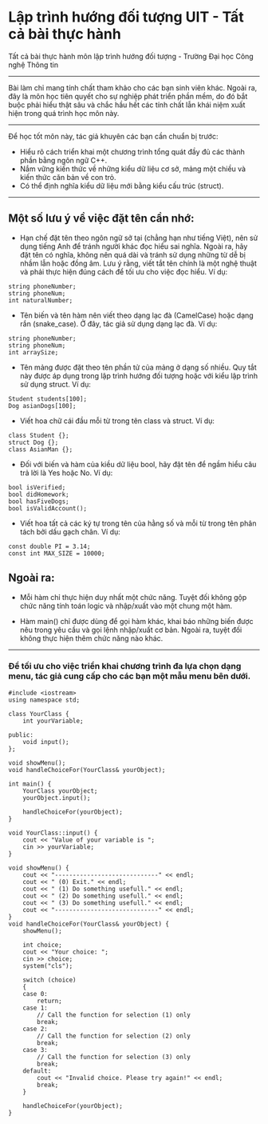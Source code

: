 # Lập trình hướng đối tượng UIT - Tất cả bài thực hành
Tất cả bài thực hành môn lập trình hướng đối tượng - Trường Đại học Công nghệ Thông tin
____________________________
Bài làm chỉ mang tính chất tham khảo cho các bạn sinh viên khác. Ngoài ra, đây là môn học tiên quyết cho sự nghiệp phát triển phần mềm, do đó bắt buộc phải hiểu thật sâu và chắc hầu hết các tính chất lẫn khái niệm xuất hiện trong quá trình học môn này.
____________________________
Để học tốt môn này, tác giả khuyên các bạn cần chuẩn bị trước:
- Hiểu rõ cách triển khai một chương trình tổng quát đầy đủ các thành phần bằng ngôn ngữ C++.
- Nắm vững kiến thức về những kiểu dữ liệu cơ sở, mảng một chiều và kiến thức căn bản về con trỏ.
- Có thể định nghĩa kiểu dữ liệu mới bằng kiểu cấu trúc (struct).
____________________________
## Một số lưu ý về việc đặt tên cần nhớ:

- Hạn chế đặt tên theo ngôn ngữ sở tại (chẳng hạn như tiếng Việt), nên sử dụng tiếng Anh để tránh người khác đọc hiểu sai nghĩa. Ngoài ra, hãy đặt tên có nghĩa, không nên quá dài và tránh sử dụng những từ dễ bị nhầm lẫn hoặc đồng âm. Lưu ý rằng, viết tắt tên chính là một nghệ thuật và phải thực hiện đúng cách để tối ưu cho việc đọc hiểu.
Ví dụ: 
```
string phoneNumber;
string phoneNum;
int naturalNumber;
```

- Tên biến và tên hàm nên viết theo dạng lạc đà (CamelCase) hoặc dạng rắn (snake_case). Ở đây, tác giả sử dụng dạng lạc đà. Ví dụ:
```
string phoneNumber; 
string phoneNum;
int arraySize;
```
- Tên mảng được đặt theo tên phần tử của mảng ở dạng số nhiều. Quy tắt này được áp dụng trong lập trình hướng đối tượng hoặc với kiểu lập trình sử dụng struct.
Ví dụ: 
```
Student students[100];
Dog asianDogs[100];
```

- Viết hoa chữ cái đầu mỗi từ trong tên class và struct.
Ví dụ:
```
class Student {};
struct Dog {};
class AsianMan {};
```

- Đối với biến và hàm của kiều dữ liệu bool, hãy đặt tên để ngầm hiểu câu trả lời là Yes hoặc No.
Ví dụ:
```
bool isVerified;
bool didHomework;
bool hasFiveDogs;
bool isValidAccount();
```

- Viết hoa tất cả các ký tự trong tên của hằng số và mỗi từ trong tên phân tách bởi dấu gạch chân.
Ví dụ: 
```
const double PI = 3.14;
const int MAX_SIZE = 10000;
```

## Ngoài ra:
- Mỗi hàm chỉ thực hiện duy nhất một chức năng. Tuyệt đối không gộp chức năng tính toán logic và nhập/xuất vào một chung một hàm.

- Hàm main() chỉ được dùng để gọi hàm khác, khai báo những biến được nêu trong yêu cầu và gọi lệnh nhập/xuất cơ bản. Ngoài ra, tuyệt đối không thực hiện thêm chức năng nào khác.
____________________________
### Để tối ưu cho việc triển khai chương trình đa lựa chọn dạng menu, tác giả cung cấp cho các bạn một mẫu menu bên dưới.

```
#include <iostream>
using namespace std;

class YourClass {
	int yourVariable;

public:
	void input();
};

void showMenu();
void handleChoiceFor(YourClass& yourObject);

int main() {
	YourClass yourObject;
	yourObject.input();

	handleChoiceFor(yourObject);
}

void YourClass::input() {
	cout << "Value of your variable is ";
	cin >> yourVariable;
}

void showMenu() {
	cout << "-----------------------------" << endl;
	cout << " (0) Exit." << endl;
	cout << " (1) Do something usefull." << endl;
	cout << " (2) Do something usefull." << endl;
	cout << " (3) Do something usefull." << endl;
	cout << "-----------------------------" << endl;
}
void handleChoiceFor(YourClass& yourObject) {
	showMenu();

	int choice;
	cout << "Your choice: ";
	cin >> choice;
	system("cls");

	switch (choice)
	{
	case 0:
		return;
	case 1:
		// Call the function for selection (1) only
		break;
	case 2:
		// Call the function for selection (2) only
		break;
	case 3:
		// Call the function for selection (3) only
		break;
	default:
		cout << "Invalid choice. Please try again!" << endl;
		break;
	}

	handleChoiceFor(yourObject);
}
```
